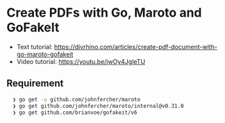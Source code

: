 # Create PDFs with Go, Maroto and GoFakeIt

- Text tutorial: https://divrhino.com/articles/create-pdf-document-with-go-maroto-gofakeit
- Video tutorial: https://youtu.be/jwOy4JgleTU


## Requirement
```sh
  ❯ go get -u github.com/johnfercher/maroto
  ❯ go get github.com/johnfercher/maroto/internal@v0.31.0
  ❯ go get github.com/brianvoe/gofakeit/v6
   ```
